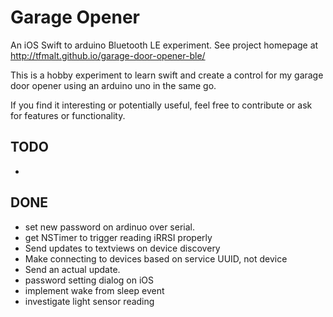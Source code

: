 
# Garage Opener

An iOS Swift to arduino Bluetooth LE experiment.
See project homepage at http://tfmalt.github.io/garage-door-opener-ble/

This is a hobby experiment to learn swift and create a control for my 
garage door opener using an arduino uno in the same go.

If you find it interesting or potentially useful, feel free to contribute or 
ask for features or functionality.

## TODO
*
## DONE
* set new password on ardinuo over serial.
* get NSTimer to trigger reading iRRSI properly
* Send updates to textviews on device discovery
* Make connecting to devices based on service UUID, not device
* Send an actual update.
* password setting dialog on iOS 
* implement wake from sleep event
* investigate light sensor reading
